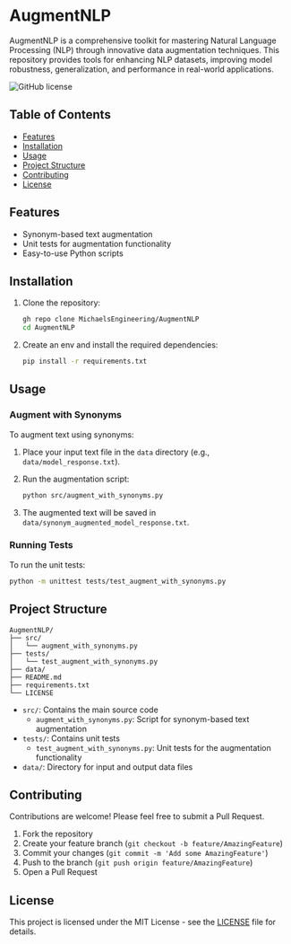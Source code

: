 # AugmentNLP

AugmentNLP is a comprehensive toolkit for mastering Natural Language Processing (NLP) through innovative data augmentation techniques. This repository provides tools for enhancing NLP datasets, improving model robustness, generalization, and performance in real-world applications.

![GitHub license](https://img.shields.io/badge/license-MIT-blue.svg)

## Table of Contents

- [Features](#features)
- [Installation](#installation)
- [Usage](#usage)
- [Project Structure](#project-structure)
- [Contributing](#contributing)
- [License](#license)

## Features

- Synonym-based text augmentation
- Unit tests for augmentation functionality
- Easy-to-use Python scripts

## Installation

1. Clone the repository:

   ```bash
   gh repo clone MichaelsEngineering/AugmentNLP
   cd AugmentNLP
   ```

2. Create an env and install the required dependencies:

   ```bash
   pip install -r requirements.txt
   ```

## Usage

### Augment with Synonyms

To augment text using synonyms:

1. Place your input text file in the `data` directory (e.g., `data/model_response.txt`).
2. Run the augmentation script:

   ```bash
   python src/augment_with_synonyms.py
   ```

3. The augmented text will be saved in `data/synonym_augmented_model_response.txt`.

### Running Tests

To run the unit tests:

```bash
python -m unittest tests/test_augment_with_synonyms.py
```

## Project Structure

```text
AugmentNLP/
├── src/
│   └── augment_with_synonyms.py
├── tests/
│   └── test_augment_with_synonyms.py
├── data/
├── README.md
├── requirements.txt
└── LICENSE
```

- `src/`: Contains the main source code
  - `augment_with_synonyms.py`: Script for synonym-based text augmentation
- `tests/`: Contains unit tests
  - `test_augment_with_synonyms.py`: Unit tests for the augmentation functionality
- `data/`: Directory for input and output data files

## Contributing

Contributions are welcome! Please feel free to submit a Pull Request.

1. Fork the repository
2. Create your feature branch (`git checkout -b feature/AmazingFeature`)
3. Commit your changes (`git commit -m 'Add some AmazingFeature'`)
4. Push to the branch (`git push origin feature/AmazingFeature`)
5. Open a Pull Request

## License

This project is licensed under the MIT License - see the [LICENSE](LICENSE) file for details.
